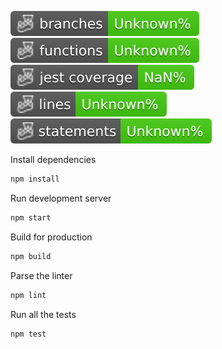 ![img](./badges/coverage-branches.svg)
![img](./badges/coverage-functions.svg)
![img](./badges/coverage-jest%20coverage.svg)
![img](./badges/coverage-lines.svg)
![img](./badges/coverage-statements.svg)

Install dependencies
```bash
npm install
```

Run development server
```bash
npm start
```

Build for production
```bash
npm build
```

Parse the linter
```bash
npm lint
```

Run all the tests
```bash
npm test
```

